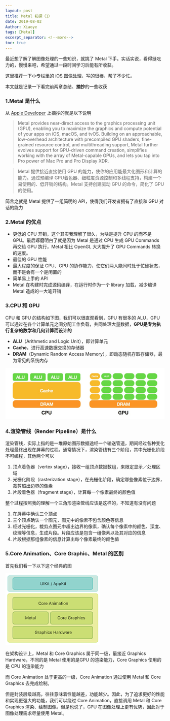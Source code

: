 ```yaml
---
layout: post
title: Metal 初探（1）
date: 2019-08-02
Author: Xiaoye
tags: [Metal]
excerpt_separator: <!--more-->
toc: true
---
```




最近想了解了解图像处理的一些知识，就挑了 Metal 下手。实话实说，看得挺吃力的，慢慢来吧，希望通过一段时间学习后能有所收获。

<!--more-->

这里推荐一下小专栏里的 [iOS 图像处理](<https://xiaozhuanlan.com/colin>)，写的很棒，帮了不少忙。

本文就是记录一下看完前两章总结、**摘抄**的一些收获



### 1.Metal 是什么

从 [Apple Developer](<https://developer.apple.com/metal/>) 上摘抄的就是以下说明

> Metal provides near-direct access to the graphics processing unit (GPU), enabling you to maximize the graphics and compute potential of your apps on iOS, macOS, and tvOS. Building on an approachable, low-overhead architecture with precompiled GPU shaders, fine-grained resource control, and multithreading support, Metal further evolves support for GPU-driven command creation, simplifies working with the array of Metal-capable GPUs, and lets you tap into Pro power of Mac Pro and Pro Display XDR.

>Metal 提供接近直接使用 GPU 的能力，使你的应用能最大化图形和计算的能力。通过预编译 GPU着色器、细粒度资源控制和多线程支持，构建一个易使用的、低开销的结构。Metal 支持创建驱动 GPU 的命令，简化了 GPU 的使用。

 简言之就是 Metal 提供了一组简明的 API，使得我们开发者拥有了直接和 GPU 对话的能力



### 2.Metal 的优点

* 更低的 CPU 开销，这个其实我理解了很久，为啥是提升 CPU 的而不是 GPU。最后琢磨明白了就是因为 Metal 是通过 CPU 生成 GPU Commands 再交给 GPU 执行，Metal 相比 OpenGL 大大提升了 GPU Commands 转换的速度。
* 最佳的 GPU 性能
* 最大程度的保证 CPU、GPU 的协作能力，使它们两人能同时处于忙碌状态，而不是会有一个是闲置的
* 简单易上手的 API
* Metal 在构建时完成源码编译，在运行时作为一个 library 加载，减少编译 Metal 造成的一大笔开销



### 3.CPU 和 GPU

CPU 和 GPU 的结构如下图，我们可以很直观看到，GPU 有很多的 ALU，GPU 可以通过在各个计算单元之间分配工作负载，共同处理大量数据，**GPU是专为执行复杂的数学和几何计算而设计的**

- **ALU**（Arithmetic and Logic Unit），即计算单元
- **Cache**，进行高速数据交换的存储器
- **DRAM**（Dynamic Random Access Memory），即动态随机存取存储器，最为常见的系统内存

![1.png](../images/2019-08-02-Metal-1/1.png)





### 4.渲染管线（Render Pipeline）是什么

渲染管线，实际上指的是一堆原始图形数据途经一个输送管道，期间经过各种变化处理最终出现在屏幕的过程。通常情况下，渲染管线有三个阶段，其中光栅化阶段不可编程，其他两个可以

1. 顶点着色器（vertex stage），接收一组顶点数据数组，来限定显示／处理区域
2. 光栅化阶段（rasterization stage），在光栅化阶段，确定哪些像素位于边界，裁剪超出边界的像素
3. 片段着色器（fragment stage），计算每一个像素最终的颜色值



整个过程按照我的理解一个三角形渲染管线应该是这样的，不知道有没有问题

1. 在屏幕中确认三个顶点
2. 三个顶点确认一个图元，图元中的像素不包含颜色等信息
3. 经过光栅化，裁剪点图元中超出边界的像素，确认每个像素中的颜色、深度、纹理等信息，生成片段。片段应该是包含一组像素以及其对应的信息
4. 片段根据那组像素的信息计算出每个像素最终的颜色值





### 5.Core Animation、Core Graphic、Metal 的区别

首先我们看一下以下这个经典的图

![2.png](../images/2019-08-02-Metal-1/2.png)

在架构设计上，Metal 和 Core Graphics 属于同一级，最接近 Graphics Hardware，不同的是 Metal 使用的是GPU 的渲染能力，Core Graphics 使用的是 CPU 的渲染能力

而 Core Animation 处于更高的一级，Core Animation 通过使用 Metal 和 Core Graphics 去完成绘制。

但是封装层级越高，往往意味着性能越差，功能越少。因此，为了追求更好的性能和实现更强大的功能，我们可以绕过 Core Animation，直接调用 Metal 和 Core Graphics 渲染、绘制图像。但是也说了，GPU 在图像处理上更有优势，因此对于图像处理需求尽量使用 Metal。